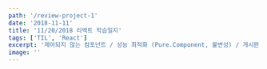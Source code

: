 ```yaml
---
path: '/review-project-1'
date: '2018-11-11'
title: '11/20/2018 리액트 학습일지'
tags: ['TIL', 'React']
excerpt: '제어되지 않는 컴포넌트 / 성능 최적화 (Pure.Component, 불변성) / 게시판 만들기 실습'
image: ''
---
```

